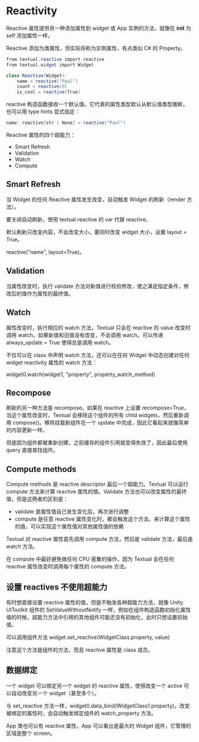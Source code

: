 # Reactivity

Reactive 属性提供另一种添加属性到 widget 或 App 实例的方法，就像在 __init__ 为 self 添加属性一样。

Reactive 添加为类属性，但实际将称为实例属性，有点类似 C# 的 Property。

```C#
from textual.reactive import reactive
from textual.widget import Widget

class Reactive(Widget):
    name = reactive("Paul")
    count = reactive(0)
    is_cool = reactive(True)
```

reactive 构造函数接收一个默认值。它代表的属性类型默认从默认值类型推断，也可以用 type hints 显式指定：

```C#
name: reactive[str | None] = reactive("Paul")
```

Reactive 属性的四个超能力：

- Smart Refresh
- Validation
- Watch
- Compute

## Smart Refresh

当 Widget 的任何 Reactive 属性发生改变，自动触发 Widget 的刷新（render 方法）。

要关闭自动刷新，使用 textual.reactive 的 var 代替 reactive。

默认刷新只改变内容，不会改变大小。要同时改变 widget 大小，设置 layout = True。

reactive("name", layout=True)。

## Validation

当属性改变时，执行 validate 方法对新值进行校验修改，使之满足指定条件，修改后的值作为属性的最终值。

## Watch

属性改变时，执行相应的 watch 方法。Textual 只会在 reactive 的 value 改变时调用 watch。如果新值和旧值没有改变，不会调用 watch。可以传递 always_update = True 使得总是调用 watch。

不仅可以在 class 中声明 watch 方法，还可以在任何 Widget 中动态创建对任何 widget reactivity 属性的 watch 方法：

widget0.watch(widget1, "property", property_watch_method)

## Recompose

刷新的另一种方法是 recompose。如果在 reactive 上设置 recompose=True，当这个属性改变时，Textual 会移除这个组件的所有 child widgets，然后重新调用 compose()。移除挂载新组件在一个 update 中完成，因此它看起来就像简单的内容更新一样。

但是因为组件都被重新创建，之前缓存的组件引用就变得失效了，因此最后使用 query 直接查找组件。

## Compute methods

Compute methods 是 reactive descriptor 最后一个超能力。Textual 可以运行 compute 方法来计算 reactive 属性的值。Validate 方法也可以改变属性的最终值，但是这两者的区别是：

- validate 是属性值自己发生变化后，再次进行调整
- compute 是任意 reactive 属性变化时，都会触发这个方法，来计算这个属性的值，可以实现这个属性值对其他属性值的依赖

Textual 对 reactive 属性首先调用 compute 方法，然后是 validate 方法，最后是 watch 方法。

在 compute 中最好避免做任何 CPU 密集的操作，因为 Textual 会在任何 reactive 属性改变时调用每个属性的 compute 方法。

## 设置 reactives 不使用超能力

有时想直接设置 reactive 属性的值，但是不触发各种超能力方法，就像 Unity UIToolkit 组件的 SetValueWithoutNotify 一样，例如在组件构造函数初始化属性值的时候，超能力方法中引用的其他组件可能还没有初始化，此时只想设置初始值。

可以调用组件方法 widget.set_reactive(WidgetClass.property, value)

注意这个方法是组件的方法，而且 reactive 属性是 class 成员。

## 数据绑定

一个 widget 可以绑定另一个 widget 的 reactive 属性，使得改变一个 active 可以自动改变另一个 widget（甚至多个）。

与 set_reactive 方法一样，widget0.data_bind(WidgetClass1.property)。改变被绑定的属性时，会自动触发绑定组件的 watch_property 方法。

App 类也可以有 reactive 属性。App 可以看出是最大的 Widget 组件，它管理的区域是整个 screen。


